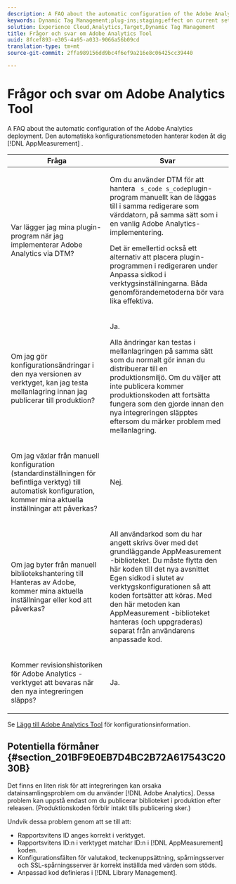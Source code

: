 ```yaml
---
description: A FAQ about the automatic configuration of the Adobe Analytics deployment. Den automatiska konfigurationsmetoden hanterar AppMeasurement-koden åt dig.
keywords: Dynamic Tag Management;plug-ins;staging;effect on current settings;revision history;potential pitfalls;report suite id;currency code;tracking server;ssl tracking server;custom code;library management
solution: Experience Cloud,Analytics,Target,Dynamic Tag Management
title: Frågor och svar om Adobe Analytics Tool
uuid: 8fcef893-e305-4a95-a033-9066a56b09cd
translation-type: tm+mt
source-git-commit: 2ffa989156dd9bc4f6ef9a216e8c06425cc39440

---
```



# Frågor och svar om Adobe Analytics Tool

A FAQ about the automatic configuration of the Adobe Analytics deployment. Den automatiska konfigurationsmetoden hanterar koden åt dig [!DNL AppMeasurement] .

<table id="table_A50D00E2C47A473B92DA800FB08FE640"> 
 <thead> 
  <tr> 
   <th colname="col1" class="entry"> Fråga </th> 
   <th colname="col2" class="entry"> Svar </th> 
  </tr> 
 </thead>
 <tbody> 
  <tr> 
   <td colname="col1"> <p> Var lägger jag mina plugin-program när jag implementerar Adobe Analytics via DTM? </p> </td> 
   <td colname="col2"> <p> Om du använder DTM för att hantera <code> s_code</code><code> s_code</code>plugin-program manuellt kan de läggas till i samma redigerare som värddatorn, på samma sätt som i en vanlig Adobe Analytics-implementering. </p> <p>Det är emellertid också ett alternativ att placera plugin-programmen i redigeraren under <span class="term"> Anpassa sidkod</span> i verktygsinställningarna. Båda genomförandemetoderna bör vara lika effektiva. </p> </td> 
  </tr> 
  <tr> 
   <td colname="col1"> <p>Om jag gör konfigurationsändringar i den nya versionen av verktyget, kan jag testa mellanlagring innan jag publicerar till produktion? </p> </td> 
   <td colname="col2"> <p>Ja. </p> <p>Alla ändringar kan testas i mellanlagringen på samma sätt som du normalt gör innan du distribuerar till en produktionsmiljö. Om du väljer att inte publicera kommer produktionskoden att fortsätta fungera som den gjorde innan den nya integreringen släpptes eftersom du märker problem med mellanlagring. </p> </td> 
  </tr> 
  <tr> 
   <td colname="col1"> <p>Om jag växlar från manuell konfiguration (standardinställningen för befintliga verktyg) till automatisk konfiguration, kommer mina aktuella inställningar att påverkas? </p> </td> 
   <td colname="col2"> <p>Nej. </p> </td> 
  </tr> 
  <tr> 
   <td colname="col1"> <p>Om jag byter från manuell bibliotekshantering till Hanteras av Adobe, kommer mina aktuella inställningar eller kod att påverkas? </p> </td> 
   <td colname="col2"> <p>All användarkod som du har angett skrivs över med det grundläggande <span class="keyword"> AppMeasurement</span> -biblioteket. Du måste flytta den här koden till det nya avsnittet <span class="wintitle"> Egen sidkod</span> i slutet av verktygskonfigurationen så att koden fortsätter att köras. Med den här metoden kan <span class="keyword"> AppMeasurement</span> -biblioteket hanteras (och uppgraderas) separat från användarens anpassade kod. </p> </td> 
  </tr> 
  <tr> 
   <td colname="col1"> <p>Kommer revisionshistoriken för <span class="keyword"> Adobe Analytics</span> -verktyget att bevaras när den nya integreringen släpps? </p> </td> 
   <td colname="col2"> <p>Ja. </p> </td> 
  </tr> 
 </tbody> 
</table>

Se [Lägg till Adobe Analytics Tool](/help/implement/other/dtm/c-aa-tool/analytics-dtm.md) för konfigurationsinformation.

## Potentiella förmåner {#section_201BF9E0EB7D4BC2B72A617543C2030B}

Det finns en liten risk för att integreringen kan orsaka datainsamlingsproblem om du använder [!DNL Adobe Analytics]. Dessa problem kan uppstå endast om du publicerar biblioteket i produktion efter releasen. (Produktionskoden förblir intakt tills publicering sker.)

Undvik dessa problem genom att se till att:

* Rapportsvitens ID anges korrekt i verktyget.
* Rapportsvitens ID:n i verktyget matchar ID:n i [!DNL AppMeasurement] koden.
* Konfigurationsfälten för valutakod, teckenuppsättning, spårningsserver och SSL-spårningsserver är korrekt inställda med värden som stöds.
* Anpassad kod definieras i [!DNL Library Management].

